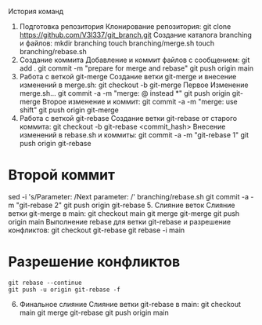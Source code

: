 История команд
1. Подготовка репозитория
Клонирование репозитория:
    git clone https://github.com/V3l337/git_branch.git
Создание каталога branching и файлов:
    mkdir branching
    touch branching/merge.sh
    touch branching/rebase.sh
2. Создание коммита
Добавление и коммит файлов с сообщением:
    git add .
    git commit -m "prepare for merge and rebase"
    git push origin main
3. Работа с веткой git-merge
Создание ветки git-merge и внесение изменений в merge.sh:
    git checkout -b git-merge
Первое Изменение merge.sh...
    git commit -a -m "merge: @ instead *"
    git push origin git-merge
Второе изменение и коммит:
    git commit -a -m "merge: use shift"
    git push origin git-merge
4. Работа с веткой git-rebase
Создание ветки git-rebase от старого коммита:
    git checkout -b git-rebase <commit_hash>
Внесение изменений в rebase.sh и коммиты:
    git commit -a -m "git-rebase 1"
    git push origin git-rebase
# Второй коммит
sed -i 's/Parameter: /Next parameter: /' branching/rebase.sh
    git commit -a -m "git-rebase 2"
    git push origin git-rebase
5. Слияние веток
Слияние ветки git-merge в main:
    git checkout main
    git merge git-merge
    git push origin main
Выполнение rebase для ветки git-rebase и разрешение конфликтов:
    git checkout git-rebase
    git rebase -i main
# Разрешение конфликтов
    git rebase --continue
    git push -u origin git-rebase -f
6. Финальное слияние
Слияние ветки git-rebase в main:
    git checkout main
    git merge git-rebase
    git push origin main
